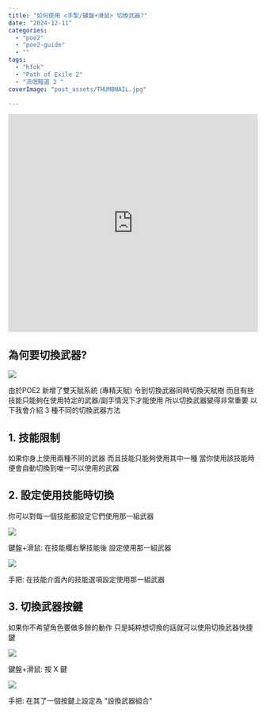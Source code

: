 ```yaml
---
title: "如何使用 <手掣/鍵盤+滑鼠> 切換武器?"
date: "2024-12-11"
categories:
  - "poe2"
  - "poe2-guide"
  - ""
tags:
  - "hfok"
  - "Path of Exile 2"
  - "流氓黯道 2 "
coverImage: "post_assets/THUMBNAIL.jpg"

---
```


<!-- Embed -->

<iframe width="100%" height="440" src="https://www.youtube.com/embed/-nrW7IpQN0g" 
  title="YouTube video player" frameborder="0" allow="accelerometer; autoplay;
  clipboard-write; encrypted-media; gyroscope; picture-in-picture; web-share"
  referrerpolicy="strict-origin-when-cross-origin" allowfullscreen></iframe>


<!-- Context -->
## 為何要切換武器?

![](post_assets/20241220_11-56-31.png)

由於POE2 新增了雙天賦系統 (專精天賦)
令到切換武器同時切換天賦樹
而且有些技能只能夠在使用特定的武器/副手情況下才能使用
所以切換武器變得非常重要
以下我會介紹 3 種不同的切換武器方法


## 1. 技能限制

如果你身上使用兩種不同的武器
而且技能只能夠使用其中一種
當你使用該技能時便會自動切換到唯一可以使用的武器

## 2. 設定使用技能時切換

你可以對每一個技能都設定它們使用那一組武器

![](post_assets/20241220_12-14-23.png)

鍵盤+滑鼠: 在技能欄右擊技能後 設定使用那一組武器

![](post_assets/photo_2024-12-19_15-42-06.jpg)

手把: 在技能介面內的技能選項設定使用那一組武器
 

## 3. 切換武器按鍵

如果你不希望角色要做多餘的動作
只是純粹想切換的話就可以使用切換武器快捷鍵

![](post_assets/20241220_12-09-09.png)

鍵盤+滑鼠: 按 X 鍵

![](post_assets/photo_2024-12-19_15-41-04.jpg)

手把: 在其了一個按鍵上設定為 "設換武器組合"